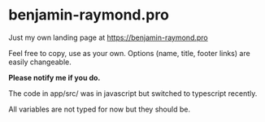 # benjamin-raymond.pro

Just my own landing page at https://benjamin-raymond.pro

Feel free to copy, use as your own. Options (name, title, footer links) are easily changeable.

**Please notify me if you do.**

The code in app/src/ was in javascript but switched to typescript recently.

All variables are not typed for now but they should be.